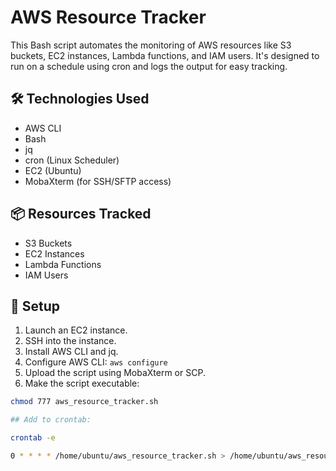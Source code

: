 # AWS Resource Tracker

This Bash script automates the monitoring of AWS resources like S3 buckets, EC2 instances, Lambda functions, and IAM users. It's designed to run on a schedule using cron and logs the output for easy tracking.

## 🛠 Technologies Used
- AWS CLI
- Bash
- jq
- cron (Linux Scheduler)
- EC2 (Ubuntu)
- MobaXterm (for SSH/SFTP access)

## 📦 Resources Tracked
- S3 Buckets
- EC2 Instances
- Lambda Functions
- IAM Users

## 🚀 Setup

1. Launch an EC2 instance.
2. SSH into the instance.
3. Install AWS CLI and jq.
4. Configure AWS CLI: `aws configure`
5. Upload the script using MobaXterm or SCP.
6. Make the script executable:
```bash
chmod 777 aws_resource_tracker.sh

## Add to crontab:

crontab -e

0 * * * * /home/ubuntu/aws_resource_tracker.sh > /home/ubuntu/aws_resource_tracker.log 2>&1

